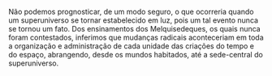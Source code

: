 ﻿Não podemos prognosticar, de um modo seguro, o que ocorreria quando um superuniverso se tornar estabelecido em luz, pois um tal evento nunca se tornou um fato. Dos ensinamentos dos Melquisedeques, os quais nunca foram contestados, inferimos que mudanças radicais aconteceriam em toda a organização e administração de cada unidade das criações do tempo e do espaço, abrangendo, desde os mundos habitados, até a sede-central do superuniverso.